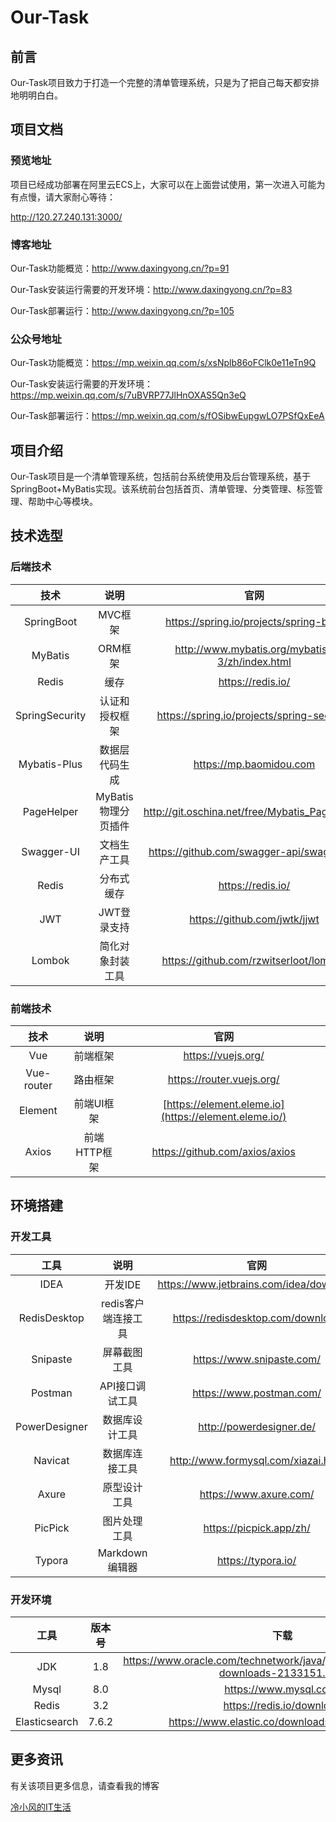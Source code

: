 # Our-Task

## 前言

Our-Task项目致力于打造一个完整的清单管理系统，只是为了把自己每天都安排地明明白白。

## 项目文档

### 预览地址

项目已经成功部署在阿里云ECS上，大家可以在上面尝试使用，第一次进入可能为有点慢，请大家耐心等待：

http://120.27.240.131:3000/

### 博客地址

Our-Task功能概览：http://www.daxingyong.cn/?p=91

Our-Task安装运行需要的开发环境：http://www.daxingyong.cn/?p=83

Our-Task部署运行：http://www.daxingyong.cn/?p=105

### 公众号地址

Our-Task功能概览：https://mp.weixin.qq.com/s/xsNplb86oFClk0e11eTn9Q

Our-Task安装运行需要的开发环境：https://mp.weixin.qq.com/s/7uBVRP77JlHnOXAS5Qn3eQ

Our-Task部署运行：https://mp.weixin.qq.com/s/fOSibwEupgwLO7PSfQxEeA

## 项目介绍

Our-Task项目是一个清单管理系统，包括前台系统使用及后台管理系统，基于SpringBoot+MyBatis实现。该系统前台包括首页、清单管理、分类管理、标签管理、帮助中心等模块。

## 技术选型

### 后端技术

|      技术      |        说明         |                      官网                      |
| :------------: | :-----------------: | :--------------------------------------------: |
|   SpringBoot   |       MVC框架       |     https://spring.io/projects/spring-boot     |
|    MyBatis     |       ORM框架       | http://www.mybatis.org/mybatis-3/zh/index.html |
|     Redis      |        缓存         |               https://redis.io/                |
| SpringSecurity |   认证和授权框架    |   https://spring.io/projects/spring-security   |
|  Mybatis-Plus  |   数据层代码生成    |            https://mp.baomidou.com             |
|   PageHelper   | MyBatis物理分页插件 | http://git.oschina.net/free/Mybatis_PageHelper |
|   Swagger-UI   |    文档生产工具     |   https://github.com/swagger-api/swagger-ui    |
|     Redis      |     分布式缓存      |               https://redis.io/                |
|      JWT       |     JWT登录支持     |          https://github.com/jwtk/jjwt          |
|     Lombok     |  简化对象封装工具   |     https://github.com/rzwitserloot/lombok     |

### 前端技术

|    技术    |     说明     |                         官网                          |
| :--------: | :----------: | :---------------------------------------------------: |
|    Vue     |   前端框架   |                  https://vuejs.org/                   |
| Vue-router |   路由框架   |               https://router.vuejs.org/               |
|  Element   |  前端UI框架  | [https://element.eleme.io](https://element.eleme.io/) |
|   Axios    | 前端HTTP框架 |            https://github.com/axios/axios             |

## 环境搭建

### 开发工具

|     工具      |        说明         |                  官网                   |
| :-----------: | :-----------------: | :-------------------------------------: |
|     IDEA      |       开发IDE       | https://www.jetbrains.com/idea/download |
| RedisDesktop  | redis客户端连接工具 |    https://redisdesktop.com/download    |
|   Snipaste    |    屏幕截图工具     |        https://www.snipaste.com/        |
|    Postman    |   API接口调试工具   |        https://www.postman.com/         |
| PowerDesigner |   数据库设计工具    |        http://powerdesigner.de/         |
|    Navicat    |   数据库连接工具    |   http://www.formysql.com/xiazai.html   |
|     Axure     |    原型设计工具     |         https://www.axure.com/          |
|    PicPick    |    图片处理工具     |         https://picpick.app/zh/         |
|    Typora     |   Markdown编辑器    |           https://typora.io/            |

### 开发环境

|     工具      | 版本号 |                             下载                             |
| :-----------: | :----: | :----------------------------------------------------------: |
|      JDK      |  1.8   | https://www.oracle.com/technetwork/java/javase/downloads/jdk8-downloads-2133151.html |
|     Mysql     |  8.0   |                    https://www.mysql.com/                    |
|     Redis     |  3.2   |                  https://redis.io/download                   |
| Elasticsearch | 7.6.2  |        https://www.elastic.co/downloads/elasticsearch        |

## 更多资讯

有关该项目更多信息，请查看我的博客

[冷小风的IT生活](http://www.daxingyong.cn/)
